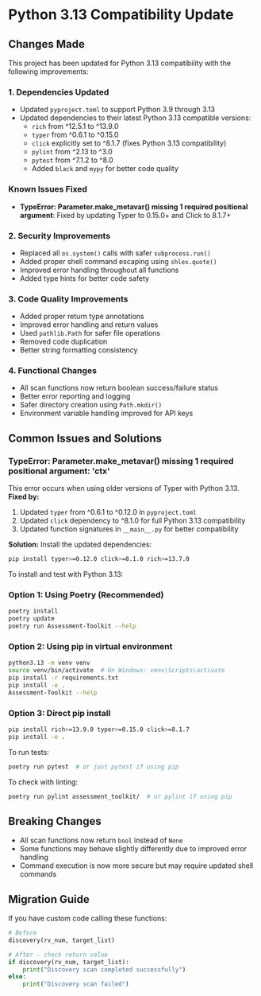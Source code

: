 # Python 3.13 Compatibility Update

## Changes Made

This project has been updated for Python 3.13 compatibility with the following improvements:

### 1. Dependencies Updated
- Updated `pyproject.toml` to support Python 3.9 through 3.13
- Updated dependencies to their latest Python 3.13 compatible versions:
  - `rich` from ^12.5.1 to ^13.9.0
  - `typer` from ^0.6.1 to ^0.15.0
  - `click` explicitly set to ^8.1.7 (fixes Python 3.13 compatibility)
  - `pylint` from ^2.13 to ^3.0
  - `pytest` from ^7.1.2 to ^8.0
  - Added `black` and `mypy` for better code quality

### Known Issues Fixed
- **TypeError: Parameter.make_metavar() missing 1 required positional argument**: Fixed by updating Typer to 0.15.0+ and Click to 8.1.7+

### 2. Security Improvements
- Replaced all `os.system()` calls with safer `subprocess.run()` 
- Added proper shell command escaping using `shlex.quote()`
- Improved error handling throughout all functions
- Added type hints for better code safety

### 3. Code Quality Improvements
- Added proper return type annotations
- Improved error handling and return values
- Used `pathlib.Path` for safer file operations
- Removed code duplication
- Better string formatting consistency

### 4. Functional Changes
- All scan functions now return boolean success/failure status
- Better error reporting and logging
- Safer directory creation using `Path.mkdir()`
- Environment variable handling improved for API keys

## Common Issues and Solutions

### TypeError: Parameter.make_metavar() missing 1 required positional argument: 'ctx'

This error occurs when using older versions of Typer with Python 3.13. **Fixed by:**

1. Updated `typer` from ^0.6.1 to ^0.12.0 in `pyproject.toml`
2. Updated `click` dependency to ^8.1.0 for full Python 3.13 compatibility
3. Updated function signatures in `__main__.py` for better compatibility

**Solution:** Install the updated dependencies:
```bash
pip install typer>=0.12.0 click>=8.1.0 rich>=13.7.0
```

To install and test with Python 3.13:

### Option 1: Using Poetry (Recommended)
```bash
poetry install
poetry update
poetry run Assessment-Toolkit --help
```

### Option 2: Using pip in virtual environment
```bash
python3.13 -m venv venv
source venv/bin/activate  # On Windows: venv\Scripts\activate
pip install -r requirements.txt
pip install -e .
Assessment-Toolkit --help
```

### Option 3: Direct pip install
```bash
pip install rich>=13.9.0 typer>=0.15.0 click>=8.1.7
pip install -e .
```

To run tests:
```bash
poetry run pytest  # or just pytest if using pip
```

To check with linting:
```bash
poetry run pylint assessment_toolkit/  # or pylint if using pip
```

## Breaking Changes

- All scan functions now return `bool` instead of `None`
- Some functions may behave slightly differently due to improved error handling
- Command execution is now more secure but may require updated shell commands

## Migration Guide

If you have custom code calling these functions:

```python
# Before
discovery(rv_num, target_list)

# After - check return value
if discovery(rv_num, target_list):
    print("Discovery scan completed successfully")
else:
    print("Discovery scan failed")
```
